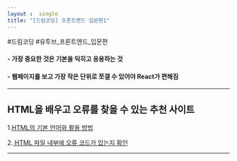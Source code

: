 ```yaml
---
layout :  single
title: "[드림코딩] 프론트엔드 입문편1"
---
```

#드림코딩 #유투브_프론트엔드_입문편


#### - 가장 중요한 것은 기본을 익히고 응용하는 것
#### - 웹페이지를 보고 가장 작은 단위로 쪼갤 수 있어야 React가 편해짐
---
## HTML을 배우고 오류를 찾을 수 있는 추천 사이트

1.[HTML의 기본 언어와 활용 방법](https://developer.mozilla.org/en-US/docs/Web/HTML/ELEMENT, "developer link")

2.[ HTML 파일 내부에 오류 코드가 있는지 확인](https://validator.w3.org/#validate_by_upload)

---
